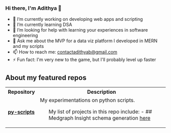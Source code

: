 ### Hi there, I'm Adithya 👋

- 🔭 I’m currently working on developing web apps and scripting
- 🌱 I’m currently learning DSA
- 🤔 I’m looking for help with learning your experiences in software engineering 
- 💬 Ask me about the MVP for a data viz platform I developed in MERN and my scripts 
- 📫 How to reach me: contactadithyab@gmail.com
- ⚡ Fun fact: I'm very new to the game, but I'll probably level up faster

## About my featured repos

<table>
  <tr>
    <th>Repository</th>
    <th>Description</th>
  </tr>
  <tr>
    <td><a target="_blank" href="https://github.com/adhistark222/py-scripts"><h4>py-scripts</h4></a></td>
    <td>My experimentations on python scripts. 
      <ul> My list of projects in this repo include:
- ## Medgraph Insight schema generation <a target="_blank" href="https://github.com/adhistark222/py-scripts">here</ul>
    </td>
  </tr>
</table>
